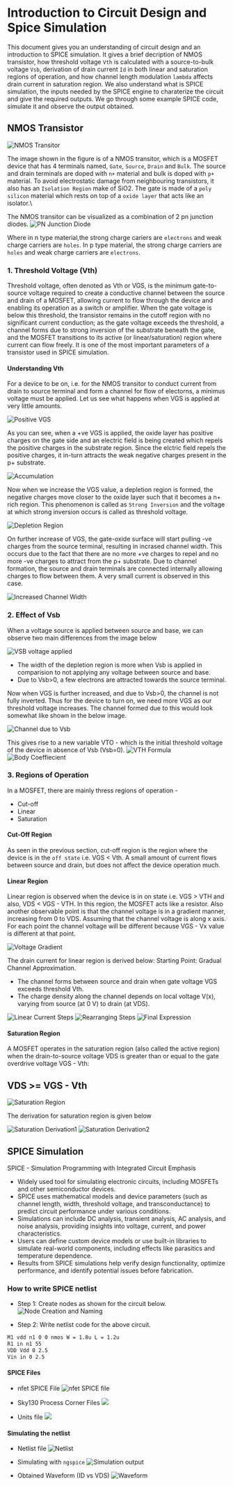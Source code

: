 # Introduction to Circuit Design and Spice Simulation 
This document gives you an understanding of circuit design and an introduction to SPICE simulation. It gives a brief decription of NMOS transistor, how threshold voltage `Vth` is calculated with a source-to-bulk voltage `Vsb`, derivation of drain current `Id` in both linear and saturation regions of operation, and how channel length modulation `lambda` affects drain current in saturation region. We also understand what is SPICE simulation, the inputs needed by the SPICE engine to charaterize the circuit and give the required outputs. We go through some example SPICE code, simulate it and observe the output obtained. 

## NMOS Transistor

![NMOS Transitor](images/NMOS.png)

The image shown in the figure is of a NMOS transitor, which is a MOSFET device that has 4 terminals named, `Gate`, `Source`, `Drain` and `Bulk`. The source and drain terminals are doped with `n+` material and bulk is doped with `p+` material. To avoid electrostatic damage from neighbouring transistors, it also has an `Isolation Region` make of SiO2. The gate is made of a `poly silicon` material which rests on top of a `oxide layer` that acts like an isolator.\

The NMOS transitor can be visualized as a combination of 2 pn junction diodes.
![PN Junction Diode](images/pn%20junction%20diode.png)

Where in n type material,the strong charge cariers are `electrons` and weak charge carriers are `holes`. In p type material, the strong charge carriers are `holes` and weak charge carriers are `electrons`.

### 1. Threshold Voltage (Vth)
Threshold voltage, often denoted as Vth or VGS, is the minimum gate-to-source voltage required to create a conductive channel between the source and drain of a MOSFET, allowing current to flow through the device and enabling its operation as a switch or amplifier. When the gate voltage is below this threshold, the transistor remains in the cutoff region with no significant current conduction; as the gate voltage exceeds the threshold, a channel forms due to strong inversion of the substrate beneath the gate, and the MOSFET transitions to its active (or linear/saturation) region where current can flow freely. It is one of the most important parameters of a transistor used in SPICE simulation.

#### Understanding Vth
For a device to be on, i.e. for the NMOS transitor to conduct current from drain to source terminal and form a channel for flow of electorns, a minimus voltage must be applied. Let us see what happens when VGS is applied at very little amounts. 

![Positive VGS](images/positive%20VGS.png)

As you can see, when a +ve VGS is applied, the oxide layer has positive charges on the gate side and an electric field is being created which repels the positive charges in the substrate region. Since the elctric field repels the positive charges, it in-turn attracts the weak negative charges present in the p+ substrate. 

![Accumulation](images/accumulation.png)

Now when we increase the VGS value, a depletion region is formed, the negative charges move closer to the oxide layer such that it becomes a n+ rich region. This phenomenon is called as `Strong Inversion` and the voltage at which strong inversion occurs is called as threshold voltage. 

![Depletion Region](images/Depletion%20region%20.png)

On further increase of VGS, the gate-oxide surface will start pulling -ve charges from the source terminal, resulting in incrased channel width. This occurs due to the fact that there are no more +ve charges to repel and no more -ve charges to attract from the p+ substrate. Due to channel formation, the source and drain terminals are connected internally allowing charges to flow between them. A very small current is observed in this case.

![Increased Channel Width](images/Increased%20channel%20width.png)

### 2. Effect of Vsb 
When a voltage source is applied between source and base, we can observe two main differences from the image below

![VSB voltage applied](images/VSB%20applied%20.png)

- The width of the depletion region is more when Vsb is applied in comparision to not applying any voltage between source and base. 
- Due to Vsb>0, a few electrons are attracted towards the source terminal.

Now when VGS is further increased, and due to Vsb>0, the channel is not fully inverted. Thus for the device to turn on, we need more VGS as our threshold voltage increases. The channel formed due to this would look somewhat like shown in the below image.

![Channel due to Vsb](images/Channel%20due%20to%20VSB%20.png)

This gives rise to a new variable VTO - which is the initial threshold voltage of the device in absence of Vsb (Vsb=0).
![VTH Formula](images/VTH%20formula%20.png)
![Body Coeffiecient](images/body%20coefficient%20.png)

### 3. Regions of Operation
In a MOSFET, there are mainly thress regions of operation - 
- Cut-off
- Linear 
- Saturation 

#### Cut-Off Region
As seen in the previous section, cut-off region is the region where the device is in the `off state` i.e. VGS < Vth. A small amount of current flows between source and drain, but does not affect the device operation much. 

#### Linear Region 
Linear region is observed when the device is in on state i.e. VGS > VTH and also, VDS < VGS - VTH. In this region, the MOSFET acts like a resistor. Also another observable point is that the channel voltage is in a gradient manner, increasing from 0 to VDS. Assuming that the channel voltage is along x axis. For each point the channel voltage will be different because VGS - Vx value is different at that point. 

![Voltage Gradient](images/Voltage%20Gradient.png)

The drain current for linear region is derived below:
Starting Point: Gradual Channel Approximation. 
- The channel forms between source and drain when gate voltage VGS exceeds threshold Vth.
- The charge density along the channel depends on local voltage V(x), varying from source (at 0 V) to drain (at VDS).

![Linear Current Steps](images/Linear%20current%20steps.png)
![Rearranging Steps](images/Rearranging%20linear%20current%20.png)
![Final Expression](images/Linear%20Current%20equation.png)

#### Saturation Region 
A MOSFET operates in the saturation region (also called the active region) when the drain-to-source voltage VDS is greater than or equal to the gate overdrive voltage VGS - Vth:
## VDS >= VGS - Vth

![Saturation Region](images/Saturation%20Region%20.png)

The derivation for saturation region is given below 

![Saturation Derivation1](images/Satruation%20region%20derivation.png)
![Saturation Derivation2](images/Saturation%20Region%20Derivation2.png)

## SPICE Simulation 
SPICE - Simulation Programming with Integrated Circuit Emphasis 
- Widely used tool for simulating electronic circuits, including MOSFETs and other semiconductor devices.
- SPICE uses mathematical models and device parameters (such as channel length, width, threshold voltage, and transconductance) to predict circuit performance under various conditions.
- Simulations can include DC analysis, transient analysis, AC analysis, and noise analysis, providing insights into voltage, current, and power characteristics.
- Users can define custom device models or use built-in libraries to simulate real-world components, including effects like parasitics and temperature dependence.
- Results from SPICE simulations help verify design functionality, optimize performance, and identify potential issues before fabrication.

### How to write SPICE netlist
- Step 1: Create nodes as shown for the circuit below.
![Node Creation and Naming](images/node%20creation%20.png)

- Step 2: Write netlist code for the above circuit. 

```bash
M1 vdd n1 0 0 nmos W = 1.8u L = 1.2u
R1 in n1 55
VDD Vdd 0 2.5
Vin in 0 2.5
```

#### SPICE Files
- nfet SPICE File
![nfet SPICE file](images/nfet%20spice%20file.png)

- Sky130 Process Corner Files
![](images/models%20with%20different%20corners.png)

- Units file
![](images/all.spice%20file.png)

#### Simulating the netlist
- Netlist file 
![Netlist](images/Spice%20Netlist.png)

- Simulating with `ngspice`
![Simulation output](images/Simulation%20Output.png)

- Obtained Waveform (ID vs VDS)
![Waveform](images/Id%20vs%20VDS.png)



